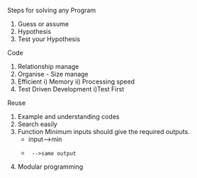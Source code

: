 Steps for solving any Program
1) Guess or assume 
2) Hypothesis 
3) Test your Hypothesis

Code 
1) Relationship manage 
2) Organise - Size manage
3) Efficient 
  i) Memory 
 ii) Processing speed
4) Test Driven Development 
  i)Test First

Reuse 
1) Example and understanding codes
2) Search easily
3) Function
   Minimum inputs should give the required outputs.
   * input-->min 
   *      -->same output
4) Modular programming
